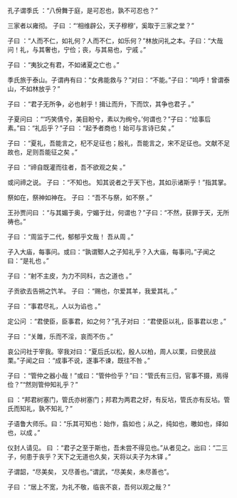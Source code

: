 孔子谓季氏 ：“八佾舞于庭，是可忍也，孰不可忍也？”

三家者以雍彻。 子曰 ：“‘相维辟公，天子穆穆’，奚取于三家之堂？”

子曰 ：“人而不仁，如礼何？人而不仁，如乐何？”林放问礼之本。子曰：“大哉问！礼，与其奢也，宁俭；丧，与其易也，宁戚 。”

子曰 ：“夷狄之有君，不如诸夏之亡也 。”

季氏旅于泰山。子谓冉有曰：“女弗能救与？”对曰：“不能。”子曰：“呜呼！曾谓泰山，不如林放乎？”

子曰 ：“君子无所争，必也射乎！揖让而升，下而饮，其争也君子 。”

子夏问曰 ：“‘巧笑倩兮，美目盼兮，素以为绚兮。’何谓也？”子曰：“绘事后素。”曰：“礼后乎？”子曰 ：“起予者商也！始可与言诗已矣 。”

子曰 ：“夏礼，吾能言之，杞不足征也；殷礼，吾能言之，宋不足征也。文献不足故也，足则吾能征之矣 。”

子曰 ：“禘自既灌而往者，吾不欲观之矣 。”

或问禘之说。 子曰 ：“不知也。 知其说者之于天下也，其如示诸斯乎！”指其掌。

祭如在，祭神如神在。 子曰 ：“吾不与祭，如不祭 。”

王孙贾问曰 ：“与其媚于奥，宁媚于灶，何谓也？”子曰：“不然，获罪于天，无所祷也。”

子曰 ：“周监于二代，郁郁乎文哉！ 吾从周 。”

子入大庙，每事问。或曰：“孰谓鄹人之子知礼乎？入大庙，每事问。”子闻之曰：“是礼也 。”

子曰 ：“射不主皮，为力不同科，古之道也 。”

子贡欲去告朔之饩羊。 子曰 ：“赐也，尔爱其羊，我爱其礼 。”

子曰 ：“事君尽礼，人以为谄也 。”

定公问 ：“君使臣，臣事君，如之何？”孔子对曰 ：“君使臣以礼，臣事君以忠 。”

子曰 ：“关雎，乐而不淫，哀而不伤 。”

哀公问社于宰我。宰我对曰：“夏后氏以松，殷人以柏，周人以栗，曰使民战栗。”子闻之曰 ：“成事不说，遂事不谏，既往不咎 。”

子曰 ：“管仲之器小哉！”或曰：“管仲俭乎？”曰：“管氏有三归，官事不摄，焉得俭？”“然则管仲知礼乎？”

曰 ：“邦君树塞门，管氏亦树塞门；邦君为两君之好，有反坫，管氏亦有反坫。管氏而知礼，孰不知礼？”

子语鲁大师乐。曰：“乐其可知也：始作，翕如也；从之，纯如也，皦如也，绎如也，以成 。”

仪封人请见。 曰 ：“君子之至于斯也，吾未尝不得见也。”从者见之。出曰：“二三子，何患于丧乎？天下之无道也久矣，天将以夫子为木铎 。”

子谓韶，“尽美矣， 又尽善也。”谓武，“尽美矣，未尽善也”。

子曰 ：“居上不宽，为礼不敬，临丧不哀，吾何以观之哉？”
